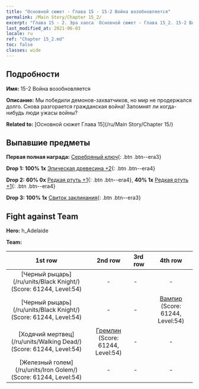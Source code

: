 ```yaml
---
title: "Основной сюжет - Глава 15 - 15-2 Война возобновляется"
permalink: /Main Story/Chapter 15_2/
excerpt: "Глава 15 - 2. Эра хаоса  Основной сюжет - Глава 15_2. 15-2 Война возобновляется"
last_modified_at: 2021-06-03
locale: ru
ref: "Chapter 15_2.md"
toc: false
classes: wide
---
```


## Подробности

 **Имя:** 15-2 Война возобновляется

 **Описание:** Мы победили демонов-захватчиков, но мир не продержался долго. Снова разгорается гражданская война! Запомнят ли когда-нибудь люди ужасы войны?

 **Related to:** [Основной сюжет Глава 15](/ru/Main Story/Chapter 15/)

## Выпавшие предметы

 **Первая полная награда:** [Серебряный ключ](/ItemsRU/con_693/){: .btn .btn--era3}

 **Drop 1:** **100% 1x** [Эпическая древесина +2](/ItemsRU/mat_48/){: .btn .btn--era4}

 **Drop 2:** **60% 0x** [Редкая ртуть +1](/ItemsRU/mat_42/){: .btn .btn--era4}, **40% 1x** [Редкая ртуть +1](/ItemsRU/mat_42/){: .btn .btn--era4}

 **Drop 3:** **100% 1x** [Свиток заклинания](/ItemsRU/con_694/){: .btn .btn--era3}


## Fight against Team
 **Hero:** h_Adelaide

 **Team:**


  | 1st row | 2nd row | 3rd row | 4th row |
  |:----:|:----:|:----|:----:|
  | [Черный рыцарь](/ru/units/Black Knight/) (Score: 61244, Level:54)  | - | - | - |
  | [Черный рыцарь](/ru/units/Black Knight/) (Score: 61244, Level:54)  | - | - | [Вампир](/ru/units/Vampire/) (Score: 61244, Level:54)  |
  | [Ходячий мертвец](/ru/units/Walking Dead/) (Score: 61244, Level:54)  | [Гремлин](/ru/units/Gremlin/) (Score: 61244, Level:54)  | - | - |
  | [Железный голем](/ru/units/Iron Golem/) (Score: 61244, Level:54)  | - | - | - |


